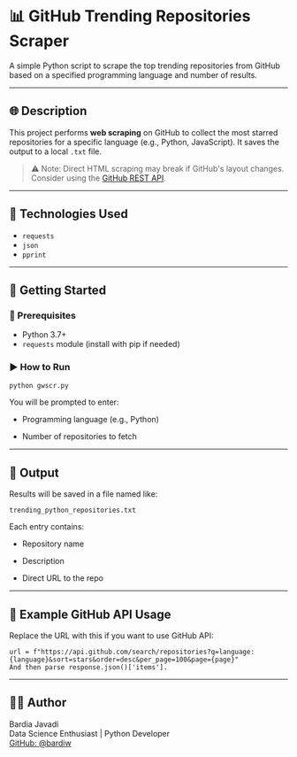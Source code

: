 # 📊 GitHub Trending Repositories Scraper

A simple Python script to scrape the top trending repositories from GitHub based on a specified programming language and number of results.

---

## 🌐 Description

This project performs **web scraping** on GitHub to collect the most starred repositories for a specific language (e.g., Python, JavaScript). It saves the output to a local `.txt` file.

> ⚠️ Note: Direct HTML scraping may break if GitHub's layout changes. Consider using the [GitHub REST API](https://docs.github.com/en/rest).

---

## 🧰 Technologies Used

- `requests`
- `json`
- `pprint`

---

## 🏁 Getting Started

### 🔧 Prerequisites

- Python 3.7+
- `requests` module (install with pip if needed)

### ▶️ How to Run

```bash
python gwscr.py
```

You will be prompted to enter:

- Programming language (e.g., Python)

- Number of repositories to fetch

---

## 📂 Output
Results will be saved in a file named like:

```
trending_python_repositories.txt
```
Each entry contains:

- Repository name

- Description

- Direct URL to the repo

---

## 🚀 Example GitHub API Usage
Replace the URL with this if you want to use GitHub API:

```
url = f"https://api.github.com/search/repositories?q=language:{language}&sort=stars&order=desc&per_page=100&page={page}"
And then parse response.json()['items'].
```

---

## 🧑‍💻 Author    
 Bardia Javadi    
 Data Science Enthusiast | Python Developer    
 [GitHub: @bardiw](https://meet.google.com/oxa-hmof-mkm)   
